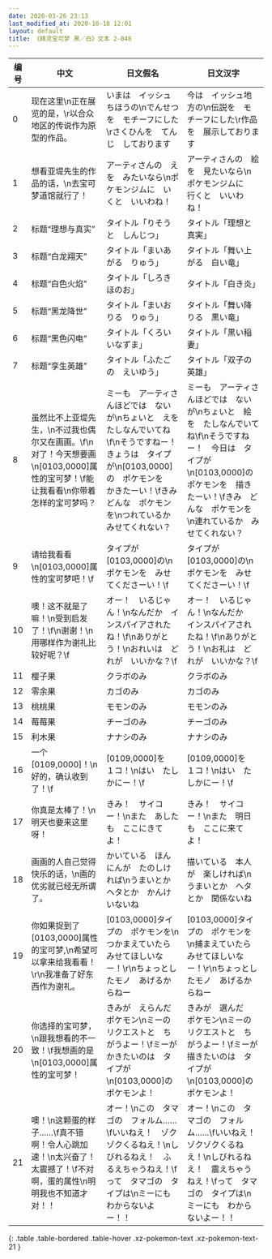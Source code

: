 ```yaml
---
date: 2020-03-26 23:13
last_modified_at: 2020-10-18 12:01
layout: default
title: 《精灵宝可梦 黑／白》文本 2-048
---
```

| 编号 | 中文 | 日文假名 | 日文汉字 |
| ---- | ---- | ---- | --- |
| 0 | 现在这里\n正在展览的是，\r以合众地区的传说作为原型的作品。 | いまは　イッシュちほうの\nでんせつを　モチーフにした\rさくひんを　てんじ　しております | 今は　イッシュ地方の\n伝説を　モチーフにした\r作品を　展示しております |
| 1 | 想看亚堤先生的作品的话，\n去宝可梦道馆就行了！ | アーティさんの　えを　みたいなら\nポケモンジムに　いくと　いいわね！ | アーティさんの　絵を　見たいなら\nポケモンジムに　行くと　いいわね！ |
| 2 | 标题“理想与真实” | タイトル「りそうと　しんじつ」 | タイトル「理想と真実」 |
| 3 | 标题“白龙翔天” | タイトル「まいあがる　りゅう」 | タイトル「舞い上がる　白い竜」 |
| 4 | 标题“白色火焰” | タイトル「しろき　ほのお」 | タイトル「白き炎」 |
| 5 | 标题“黑龙降世” | タイトル「まいおりる　りゅう」 | タイトル「舞い降りる　黒い竜」 |
| 6 | 标题“黑色闪电” | タイトル「くろい　いなずま」 | タイトル「黒い稲妻」 |
| 7 | 标题“孪生英雄” | タイトル「ふたごの　えいゆう」 | タイトル「双子の英雄」 |
| 8 | 虽然比不上亚堤先生，\n不过我也偶尔又在画画。\f\n对了！今天想要画\n[0103,0000]属性的宝可梦！\f能让我看看\n你带着怎样的宝可梦吗？ | ミーも　アーティさんほどでは　ないが\nちょいと　えを　たしなんでいてね\f\nそうですねー！　きょうは　タイプが\n[0103,0000]の　ポケモンを　かきたーい！\fきみ　どんな　ポケモンを\nつれているか　みせてくれない？ | ミーも　アーティさんほどでは　ないが\nちょいと　絵を　たしなんでいてね\f\nそうですねー！　今日は　タイプが\n[0103,0000]の　ポケモンを　描きたーい！\fきみ　どんな　ポケモンを\n連れているか　みせてくれない？ |
| 9 | 请给我看看\n[0103,0000]属性的宝可梦吧！\f | タイプが　[0103,0000]の\nポケモンを　みせてくださーい！\f | タイプが　[0103,0000]の\nポケモンを　みせてくださーい！\f |
| 10 | 噢！这不就是了嘛！\n受到启发了！\f\n谢谢！\n用哪样作为谢礼比较好呢？\f | オー！　いるじゃん！\nなんだか　インスパイアされたね！\f\nありがとう！\nおれいは　どれが　いいかな？\f | オー！　いるじゃん！\nなんだか　インスパイアされたね！\f\nありがとう！\nお礼は　どれが　いいかな？\f |
| 11 | 樱子果 | クラボのみ | クラボのみ |
| 12 | 零余果 | カゴのみ | カゴのみ |
| 13 | 桃桃果 | モモンのみ | モモンのみ |
| 14 | 莓莓果 | チーゴのみ | チーゴのみ |
| 15 | 利木果 | ナナシのみ | ナナシのみ |
| 16 | 一个[0109,0000]！\n好的，确认收到了！\f | [0109,0000]を　１コ！\nはい　たしかにー！\f | [0109,0000]を　１コ！\nはい　たしかにー！\f |
| 17 | 你真是太棒了！\n明天也要来这里呀！ | きみ！　サイコー！\nまた　あしたも　ここにきてよ！ | きみ！　サイコー！\nまた　明日も　ここに来てよ！ |
| 18 | 画画的人自己觉得快乐的话，\n画的优劣就已经无所谓了。 | かいている　ほんにんが　たのしければ\nうまいとか　ヘタとか　かんけいないね | 描いている　本人が　楽しければ\nうまいとか　ヘタとか　関係ないね |
| 19 | 你如果捉到了[0103,0000]属性的宝可梦,\n希望可以拿来给我看看！\r\n我准备了好东西作为谢礼。 | [0103,0000]タイプの　ポケモンを\nつかまえていたら　みせてほしいなー！\r\nちょっとしたモノ　あげるからねー | [0103,0000]タイプの　ポケモンを\n捕まえていたら　みせてほしいなー！\r\nちょっとしたモノ　あげるからねー |
| 20 | 你选择的宝可梦，\n跟我想看的不一致！\f我想画的是\n[0103,0000]属性的宝可梦！ | きみが　えらんだ　ポケモン\nミーの　リクエストと　ちがうよー！\fミーが　かきたいのは　タイプが\n[0103,0000]の　ポケモンよ！ | きみが　選んだ　ポケモン\nミーの　リクエストと　ちがうよー！\fミーが　描きたいのは　タイプが\n[0103,0000]の　ポケモンよ！ |
| 21 | 噢！\n这颗蛋的样子……\f真不错啊！令人心跳加速！\n太兴奋了！太震撼了！\f不对啊，蛋的属性\n明明我也不知道才对！！ | オー！\nこの　タマゴの　フォルム……\fいいねえ！　ゾクゾクくるねえ！\nしびれるねえ！　ふるえちゃうねえ！\fって　タマゴの　タイプは\nミーにも　わからないよー！！ | オー！\nこの　タマゴの　フォルム……\fいいねえ！　ゾクゾクくるねえ！\nしびれるねえ！　震えちゃうねえ！\fって　タマゴの　タイプは\nミーにも　わからないよー！！ |
{: .table .table-bordered .table-hover .xz-pokemon-text .xz-pokemon-text-21 }
